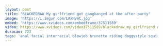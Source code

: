 ```yaml
---
layout: post
title: "BLACKEDRAW My girlfriend got gangbanged at the after party"
image: 'https://i.imgur.com/LAxNvnC.jpg'
embed: 'https://www.xvideos.com/embedframe/37511589'
video: https://www.xvideos.com/video37511589/blackedraw_my_girlfriend_got_gangbanged_at_the_after_party
duracao: 723
tags: 'anal facial interracial blowjob brunette riding doggystyle squirting dp lingerie deep-throat pussy-licking gangbang orgy missionary reverse-cowgirl double-penetration big-cock big-dick spit-roasting'
---
```

